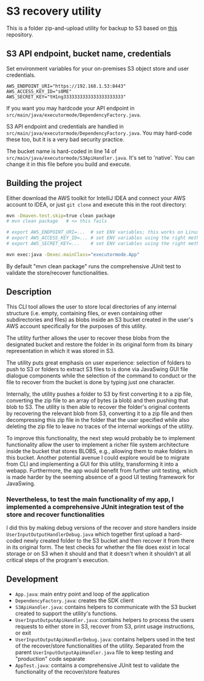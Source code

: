 # S3 recovery utility

This is a folder zip-and-upload utility for backup to S3 based on [this](https://github.com/isksha/S3-BLOB-recovery-utility/) repository.

## S3 API endpoint, bucket name, credentials

Set environment variables for your on-premises S3 object store and user credentials.

```raw
AWS_ENDPOINT_URI="https://192.168.1.53:8443"
AWS_ACCESS_KEY_ID="s0ME"
AWS_SECRET_KEY="tH1ng3333333333333333333333"
```

If you want you may hardcode your API endpoint in `src/main/java/executormode/DependencyFactory.java`. 

S3 API endpoint and credentials are handled in `src/main/java/executormode/DependencyFactory.java`. You may hard-code these too, but it is a very bad security practice.

The bucket name is hard-coded in line 14 of `src/main/java/executormode/S3ApiHandler.java`. It's set to 'native'. You can change it in this file before you build and execute.

## Building the project

Either download the AWS toolkit for IntelliJ IDEA and connect your AWS account to IDEA, or just `git clone` and execute this in the root directory:

```sh
mvn -Dmaven.test.skip=true clean package
# mvn clean package   # <= this fails

# export AWS_ENDPOINT_URI=...  # set ENV variables; this works on Linux
# export AWS_ACCESS_KEY_ID=... # set ENV variables using the right method for your OS
# export AWS_SECRET_KEY=...    # set ENV variables using the right method for your OS

mvn exec:java -Dexec.mainClass="executormode.App" 
```

By default "mvn clean package" runs the comprehensive JUnit test to validate the store/recover functionalities.

## Description

This CLI tool allows the user to store local directories of any internal structure (i.e. empty, containing files, or even containing other subdirectories and files) as blobs inside an S3 bucket created in the user's AWS account specifically for the purposes of this utility.

The utility further allows the user to recover these blobs from the designated bucket and restore the folder in its original form from its binary representation in which it was stored in S3.

The utility puts great emphasis on user experience: selection of folders to push to S3 or folders to extract S3 files to is done via JavaSwing GUI file dialogue components while the selection of the command to conduct or the file to recover from the bucket is done by typing just one character.

Internally, the utility pushes a folder to S3 by first converting it to a zip file, converting the zip file to an array of bytes (a blob) and then pushing that blob to S3. The utility is then able to recover the folder's original contents by recovering the relevant blob from S3, converting it to a zip file and then decompressing this zip file in the folder that the user specified while also deleting the zip file to leave no traces of the internal workings of the utility.

To improve this functionality, the next step would probably be to implement functionality allow the user to implement a richer file system architecture inside the bucket that stores BLOBS, e.g., allowing them to make folders in this bucket. Another potential avenue I could explore would be to migrate from CLI and implementing a GUI for this utility, transforming it into a webapp. Furthermore, the app would benefit from further unit testing, which is made harder by the seeming absence of a good UI testing framework for JavaSwing. 

### Nevertheless, to test the main functionality of my app, I implemented a comprehensive JUnit integration test of the store and recover functionalities 

I did this by making debug versions of the recover and store handlers inside `UserInputOutputHandlerDebug.java` which together first upload a hard-coded newly created folder to the S3 bucket and then recover it from there in its original form. The test checks for whether the file does exist in local storage or on S3 when it should and that it doesn't when it shouldn't at all critical steps of the program's execution.

## Development

- `App.java`: main entry point and loop of the application
- `DependencyFactory.java`: creates the SDK client
- `S3ApiHandler.java`: contains helpers to communicate with the S3 bucket created to support the utility's functions.
- `UserInputOutputApiHandler.java`: contains helpers to process the users requests to either store in S3, recover from S3, print usage instructions, or exit
- `UserInputOutputApiHandlerDebug.java`: contains helpers used in the test of the recover/store functionalities of the utility. Separated from the parent `UserInputOutputApiHandler.java` file to keep testing and "production" code separate
- `AppTest.java`: contains a comprehensive JUnit test to validate the functionality of the recover/store features 

